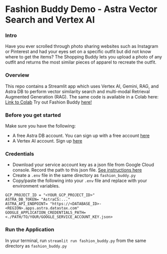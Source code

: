 # Fashion Buddy Demo - Astra Vector Search and Vertex AI

### Intro
Have you ever scrolled through photo sharing websites such as Instagram or Pinterest and had your eyes set on a specific outfit but did not know where to get the items? The Shopping Buddy lets you upload a photo of any outfit and returns the most similar pieces of apparel to recreate the outfit. 

### Overview
This repo contains a Streamlit app which uses Vertex AI, Gemini, RAG, and Astra DB to perform vector similarity search and multi-modal Retrieval Augmented Generation (RAG). The same code is available in a Colab here: [Link to Colab](https://colab.research.google.com/drive/1XQm_gBCZ-xRcUj4oaxcgNDqQtZLg2NpD#scrollTo=A2hnFk7YlWAN)
Try out Fashion Buddy [here!](https://fashion-buddy-demo.streamlit.app/)

### Before you get started
Make sure you have the following:
* A free Astra DB account. You can sign up with a free account [here](https://astra.datastax.com)
* A Vertex AI account. Sign up [here](https://cloud.google.com/vertex-ai?hl=en)

### Credentials
* Download your service account key as a json file from Google Cloud console. Record the path to this json file. [See instructions here](https://cloud.google.com/iam/docs/keys-create-delete)
* Create a `.env` file in the same directory as `fashion_buddy.py`
* Copy/paste the following into your `.env` file and replace with your environment variables.
```
GCP_PROJECT_ID = "<YOUR_GCP_PROJECT_ID>"
ASTRA_DB_TOKEN= "AstraCS:..."
ASTRA_API_ENDPOINT= "https://<DATABASE_ID>-<REGION>.apps.astra.datastax.com"
GOOGLE_APPLICATION_CREDENTIALS_PATH= <./PATH/TO/YOUR/GOOGLE_SERVICE_ACCOUNT_KEY.json>
```

### Run the Application
In your terminal, run `streamlit run fashion_buddy.py` from the same directory as `fashion_buddy.py`

